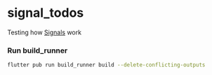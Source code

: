 # signal_todos

Testing how [Signals](https://pub.dev/packages/signals) work

### Run build_runner
```bash
flutter pub run build_runner build --delete-conflicting-​outputs
```